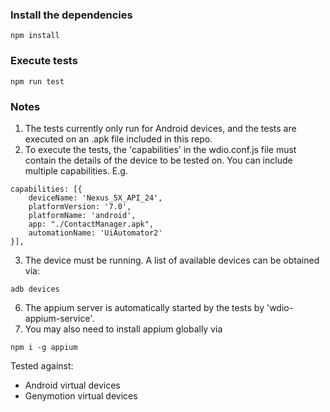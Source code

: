 ### Install the dependencies
```
npm install
```

### Execute tests
```
npm run test
```

### Notes
1. The tests currently only run for Android devices, and the tests are executed on an .apk file included in this repo.
2. To execute the tests, the 'capabilities' in the wdio.conf.js file must contain the details of the device to be tested on. You can include multiple capabilities.
E.g.
```
capabilities: [{
    deviceName: 'Nexus_5X_API_24',
    platformVersion: '7.0',
    platformName: 'android',
    app: "./ContactManager.apk",
    automationName: 'UiAutomator2'
}],
```
3. The device must be running. A list of available devices can be obtained via:
```
adb devices
```
6. The appium server is automatically started by the tests by 'wdio-appium-service'.
7. You may also need to install appium globally via
```
npm i -g appium
```

Tested against:
 - Android virtual devices
 - Genymotion virtual devices